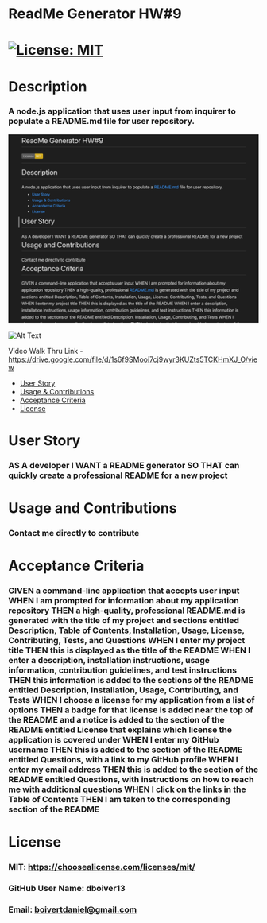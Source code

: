 
# ReadMe Generator HW#9
# [![License: MIT](https://img.shields.io/badge/License-MIT-yellow.svg)](https://opensource.org/licenses/MIT)
# Description 
### A node.js application that uses user input from inquirer to populate a README.md file for user repository.

<!-- markdown screenshot of rendered image -->
![Alt text](./images/project.png)

![Alt Text](./images/project.gif)


Video Walk Thru Link - https://drive.google.com/file/d/1s6f9SMooi7cj9wyr3KUZts5TCKHmXJ_O/view

* [User Story](#userStory)
* [Usage & Contributions](#Contributions)
* [Acceptance Criteria](#acceptanceCriteria)
* [License](#License)
# User Story
### AS A developer I WANT a README generator SO THAT can quickly create a professional README for a new project 
# Usage and Contributions
### Contact me directly to contribute
# Acceptance Criteria
### GIVEN a command-line application that accepts user input WHEN I am prompted for information about my application repository THEN a high-quality, professional README.md is generated with the title of my project and sections entitled Description, Table of Contents, Installation, Usage, License, Contributing, Tests, and Questions WHEN I enter my project title THEN this is displayed as the title of the README WHEN I enter a description, installation instructions, usage information, contribution guidelines, and test instructions THEN this information is added to the sections of the README entitled Description, Installation, Usage, Contributing, and Tests WHEN I choose a license for my application from a list of options THEN a badge for that license is added near the top of the README and a notice is added to the section of the README entitled License that explains which license the application is covered under WHEN I enter my GitHub username THEN this is added to the section of the README entitled Questions, with a link to my GitHub profile WHEN I enter my email address THEN this is added to the section of the README entitled Questions, with instructions on how to reach me with additional questions WHEN I click on the links in the Table of Contents THEN I am taken to the corresponding section of the README
# License
### MIT: https://choosealicense.com/licenses/mit/
### GitHub User Name: dboiver13
### Email: boivertdaniel@gmail.com

